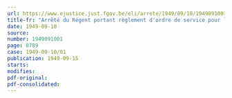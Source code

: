 ```yaml
---
url: https://www.ejustice.just.fgov.be/eli/arrete/1949/09/10/1949091001/justel
title-fr: "Arrêté du Régent portant règlement d'ordre de service pour le tribunal de commerce de Liège"
date: 1949-09-10
source:
number: 1949091001
page: 8789
case: 1949-09-10/01
publication: 1949-09-15
starts:
modifies:
pdf-original:
pdf-consolidated:
---
```


